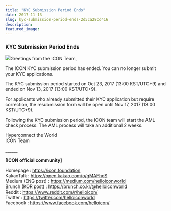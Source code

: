 ```yaml
---
title: "KYC Submission Period Ends"
date: 2017-11-13
slug: kyc-submission-period-ends-2d5ca28cd416
description:
featured_image:
---
```


### KYC Submission Period Ends

![](https://cdn-images-1.medium.com/max/800/0*Esi1eb74JJTgnLz5.)Greetings from the ICON Team,

The ICON KYC submission period has ended. You can no longer submit your KYC applications.

The KYC submission period started on Oct 23, 2017 (13:00 KST/UTC+9) and ended on Nov 13, 2017 (13:00 KST/UTC+9).

For applicants who already submitted their KYC application but require correction, the resubmission form will be open until Nov 17, 2017 (13:00 KST/UTC+9).

Following the KYC submission period, the ICON team will start the AML check process. The AML process will take an additional 2 weeks.

Hyperconnect the World  
ICON Team

\_\_\_\_\_\_

**[ICON official community]**

Homepage : <https://icon.foundation>  
KakaoTalk : <https://open.kakao.com/o/gMAFhdS>  
Medium (ENG post) : <https://medium.com/helloiconworld>  
Brunch (KOR post) : <https://brunch.co.kr/@helloiconworld>  
Reddit : <https://www.reddit.com/r/helloicon/>  
Twitter : <https://twitter.com/helloiconworld>  
Facebook : <https://www.facebook.com/helloicon/>

